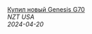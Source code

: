 <!--2024-04-20 18:24:57-->
<div class="yb">
  <a class="nodecor" href="/posts.html?rabota/kupil_novyj_genesis_g70">
    <img class="preview" data-videoid="xt0IXx3aJrc" src="https://i1.ytimg.com/vi/xt0IXx3aJrc/hqdefault.jpg" align="middle" alt="">
  </a>
  <div class="inlbl text">
    <a class="nodecor" href="/posts.html?rabota/kupil_novyj_genesis_g70">Купил новый Genesis G70</a><br>
    <i class="smaller2">NZT USA</i><br>
    <i class="smaller3">2024-04-20</i>
  </div>
</div>
